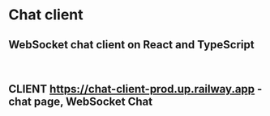 # Chat client

## WebSocket chat client on React and TypeScript
<br />

<h2>CLIENT <a href="https://chat-client-prod.up.railway.app" target="blank">https://chat-client-prod.up.railway.app</a> - chat page, WebSocket Chat</h2>
